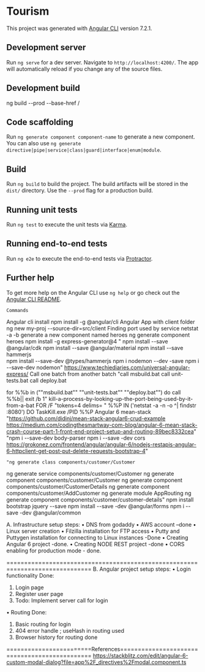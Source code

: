 # Tourism

This project was generated with [Angular CLI](https://github.com/angular/angular-cli) version 7.2.1.

## Development server

Run `ng serve` for a dev server. Navigate to `http://localhost:4200/`. The app will automatically reload if you change any of the source files.

## Development build
ng build --prod --base-href /

## Code scaffolding

Run `ng generate component component-name` to generate a new component. You can also use `ng generate directive|pipe|service|class|guard|interface|enum|module`.

## Build

Run `ng build` to build the project. The build artifacts will be stored in the `dist/` directory. Use the `--prod` flag for a production build.

## Running unit tests

Run `ng test` to execute the unit tests via [Karma](https://karma-runner.github.io).

## Running end-to-end tests

Run `ng e2e` to execute the end-to-end tests via [Protractor](http://www.protractortest.org/).

## Further help

To get more help on the Angular CLI use `ng help` or go check out the [Angular CLI README](https://github.com/angular/angular-cli/blob/master/README.md).


	Commands
	
Angular cli install	npm install -g @angular/cli
Angular App with client folder	ng new my-proj --source-dir=src/client
Finding port used by service	netstat -a -b
generate a new component named heroes	ng generate component heroes
	npm install -g express-generator@4
	" npm install --save @angular/cdk
 npm install --save @angular/material
 npm install --save hammerjs  
npm install --save-dev @types/hammerjs
npm i nodemon --dev -save
npm i --save-dev nodemon"
	https://www.techiediaries.com/universal-angular-express/
Call one batch from another batch	"call msbuild.bat
call unit-tests.bat
call deploy.bat

for %%b in (""msbuild.bat"" ""unit-tests.bat"" ""deploy.bat"") do call %%b|| exit /b 1"
kill-a-process-by-looking-up-the-port-being-used-by-it-from-a-bat	FOR /F "tokens=4 delims= " %%P IN ('netstat -a -n -o ^| findstr :8080') DO TaskKill.exe /PID %%P
Angular 6 mean-stack	"https://github.com/didinj/mean-stack-angular6-crud-example
https://medium.com/codingthesmartway-com-blog/angular-6-mean-stack-crash-course-part-1-front-end-project-setup-and-routing-89bec8332cea"
	"npm i --save-dev body-parser
npm i --save -dev cors
https://grokonez.com/frontend/angular/angular-6/nodejs-restapis-angular-6-httpclient-get-post-put-delete-requests-bootstrap-4"
	
	"ng generate class components/customer/Customer
ng generate service components/customer/Customer
ng generate component components/customer/Customer
ng generate component components/customer/CustomerDetails
ng generate component components/customer/AddCustomer
ng generate module AppRouting
ng generate component components/customer/customer-details"
	npm install bootstrap jquery --save
	npm install --save -dev @angular/forms
	npm i --save -dev @angular/common


A.	Infrastructure setup steps:
•	DNS from godaddy
•	AWS account –done
•	Linux server creation 
•	Filzilla installation for FTP access
•	Putty and Puttygen installation for connecting to Linux instances -Done
•	Creating Angular 6 project -done.
•	Creating NODE REST project -done
•	CORS enabling for production mode - done.

==============================================================================
B.	Angular project setup steps:
•	Login functionality
Done: 
1.	Login page
2.	Register user page
3.	Todo: Implement server call for login

•	Routing 
Done:
1.	Basic routing for login 
2.	404 error handle ; useHash in routing used
3.	Browser history for routing done



========================References==============================================
https://stackblitz.com/edit/angular-6-custom-modal-dialog?file=app%2F_directives%2Fmodal.component.ts